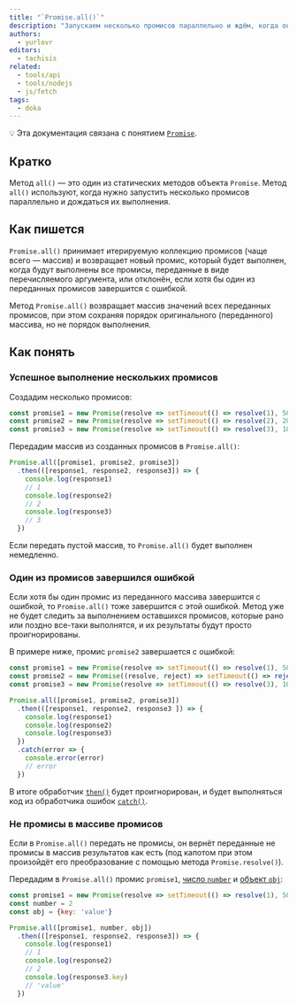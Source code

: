 ```yaml
---
title: "`Promise.all()`"
description: "Запускаем несколько промисов параллельно и ждём, когда они все выполнятся."
authors:
  - yurlovr
editors:
  - tachisis
related:
  - tools/api
  - tools/nodejs
  - js/fetch
tags:
  - doka
---
```


<aside>

💡 Эта документация связана с понятием [`Promise`](/js/promise/).

</aside>

## Кратко

Метод `all()` — это один из статических методов объекта `Promise`. Метод `all()` используют, когда нужно запустить несколько промисов параллельно и дождаться их выполнения.

## Как пишется

`Promise.all()` принимает итерируемую коллекцию промисов (чаще всего — массив) и возвращает новый промис, который будет выполнен, когда будут выполнены все промисы, переданные в виде перечисляемого аргумента, или отклонён, если хотя бы один из переданных промисов завершится с ошибкой.

Метод `Promise.all()` возвращает массив значений всех переданных промисов, при этом сохраняя порядок оригинального (переданного) массива, но не порядок выполнения.

## Как понять

### Успешное выполнение нескольких промисов

Создадим несколько промисов:

```js
const promise1 = new Promise(resolve => setTimeout(() => resolve(1), 5000))
const promise2 = new Promise(resolve => setTimeout(() => resolve(2), 2000))
const promise3 = new Promise(resolve => setTimeout(() => resolve(3), 1000))
```

Передадим массив из созданных промисов в `Promise.all()`:

```js
Promise.all([promise1, promise2, promise3])
  .then(([response1, response2, response3]) => {
    console.log(response1)
    // 1
    console.log(response2)
    // 2
    console.log(response3)
    // 3
  })
```

Если передать пустой массив, то `Promise.all()` будет выполнен немедленно.

### Один из промисов завершился ошибкой

Если хотя бы один промис из переданного массива завершится с ошибкой, то `Promise.all()` тоже завершится с этой ошибкой. Метод уже не будет следить за выполнением оставшихся промисов, которые рано или поздно все-таки выполнятся, и их результаты будут просто проигнорированы.

В примере ниже, промис `promise2` завершается с ошибкой:

```js
const promise1 = new Promise(resolve => setTimeout(() => resolve(1), 5000))
const promise2 = new Promise((resolve, reject) => setTimeout(() => reject('error'), 2000))
const promise3 = new Promise(resolve => setTimeout(() => resolve(3), 1000))

Promise.all([promise1, promise2, promise3])
  .then(([response1, response2, response3 ]) => {
    console.log(response1)
    console.log(response2)
    console.log(response3)
  })
  .catch(error => {
    console.error(error)
    // error
  })
```

В итоге обработчик [`then()`](/js/promise-then/) будет проигнорирован, и будет выполняться код из обработчика ошибок [`catch()`](/js/promise-catch/).

### Не промисы в массиве промисов

Если в `Promise.all()` передать не промисы, он вернёт переданные не промисы в массив результатов как есть (под капотом при этом произойдёт его преобразование с помощью метода `Promise.resolve()`).

Передадим в `Promise.all()` промис `promise1`, [число `number`](/js/number/) и [объект `obj`](/js/object/):

```js
const promise1 = new Promise(resolve => setTimeout(() => resolve(1), 5000))
const number = 2
const obj = {key: 'value'}

Promise.all([promise1, number, obj])
  .then(([response1, response2, response3]) => {
    console.log(response1)
    // 1
    console.log(response2)
    // 2
    console.log(response3.key)
    // 'value'
  })
```
